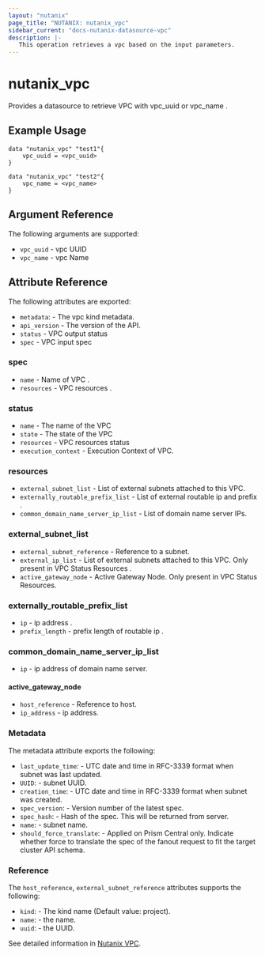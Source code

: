 ```yaml
---
layout: "nutanix"
page_title: "NUTANIX: nutanix_vpc"
sidebar_current: "docs-nutanix-datasource-vpc"
description: |-
   This operation retrieves a vpc based on the input parameters.
---
```


# nutanix_vpc

Provides a datasource to retrieve VPC with vpc_uuid or vpc_name .

## Example Usage

```hcl
data "nutanix_vpc" "test1"{
    vpc_uuid = <vpc_uuid>
}

data "nutanix_vpc" "test2"{
    vpc_name = <vpc_name>
}
```

## Argument Reference

The following arguments are supported:

* `vpc_uuid` - vpc UUID
* `vpc_name` - vpc Name

## Attribute Reference

The following attributes are exported:

* `metadata`: - The vpc kind metadata.
* `api_version` - The version of the API.
* `status` - VPC output status
* `spec` - VPC input spec


### spec

* `name` - Name of VPC .
* `resources` - VPC resources .

### status

* `name` - The name of the VPC
* `state` - The state of the VPC
* `resources` - VPC resources status
* `execution_context` - Execution Context of VPC. 

### resources

* `external_subnet_list` - List of external subnets attached to this VPC.
* `externally_routable_prefix_list` - List of external routable ip and prefix . 
* `common_domain_name_server_ip_list` - List of domain name server IPs. 

### external_subnet_list

* `external_subnet_reference` - Reference to a subnet. 
* `external_ip_list` - List of external subnets attached to this VPC. Only present in VPC Status Resources .
* `active_gateway_node` - Active Gateway Node. Only present in VPC Status Resources. 

### externally_routable_prefix_list

* `ip` - ip address . 
* `prefix_length` - prefix length of routable ip .

### common_domain_name_server_ip_list

* `ip` - ip address of domain name server. 

#### active_gateway_node

* `host_reference` - Reference to host.
* `ip_address` - ip address. 

### Metadata

The metadata attribute exports the following:

* `last_update_time`: - UTC date and time in RFC-3339 format when subnet was last updated.
* `UUID`: - subnet UUID.
* `creation_time`: - UTC date and time in RFC-3339 format when subnet was created.
* `spec_version`: - Version number of the latest spec.
* `spec_hash`: - Hash of the spec. This will be returned from server.
* `name`: - subnet name.
* `should_force_translate`: - Applied on Prism Central only. Indicate whether force to translate the spec of the fanout request to fit the target cluster API schema.

### Reference

The `host_reference`, `external_subnet_reference`  attributes supports the following:

* `kind`: - The kind name (Default value: project).
* `name`: - the name.
* `uuid`: - the UUID.

See detailed information in [Nutanix VPC](https://www.nutanix.dev/api_references/prism-central-v3/#/1f75cfa326e6c-get-a-existing-vpc).